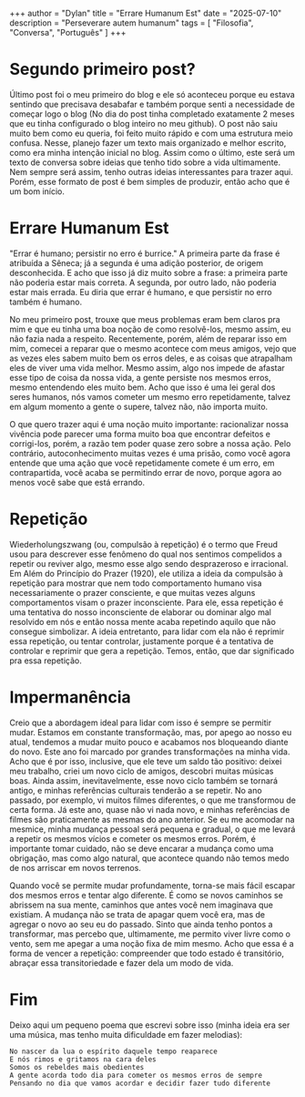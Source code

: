 +++
author = "Dylan"
title = "Errare Humanum Est"
date = "2025-07-10"
description = "Perseverare autem humanum"
tags = [
    "Filosofia", "Conversa", "Português"
]
+++

# Segundo primeiro post?

Último post foi o meu primeiro do blog e ele só aconteceu porque eu estava sentindo que precisava desabafar e também porque senti a necessidade de começar logo o blog 
(No dia do post tinha completado exatamente 2 meses que eu tinha configurado o blog inteiro no meu github).
O post não saiu muito bem como eu queria, foi feito muito rápido e com uma estrutura meio confusa. Nesse, planejo fazer um texto mais organizado e melhor escrito, como
era minha intenção inicial no blog.
Assim como o último, este será um texto de conversa sobre ideias que tenho tido sobre a vida ultimamente. Nem sempre será assim, tenho outras ideias interessantes para trazer aqui.
Porém, esse formato de post é bem simples de produzir, então acho que é um bom início.

# Errare Humanum Est

"Errar é humano; persistir no erro é burrice." A primeira parte da frase é atribuída a Sêneca; já a segunda é uma adição posterior, de origem desconhecida.
E acho que isso já diz muito sobre a frase: a primeira parte não poderia estar mais correta. A segunda, por outro lado, não poderia estar mais errada.
Eu diria que errar é humano, e que persistir no erro também é humano.

No meu primeiro post, trouxe que meus problemas eram bem claros pra mim e que eu tinha uma boa noção de como resolvê-los, mesmo assim, eu não fazia nada a respeito.
Recentemente, porém, além de reparar isso em mim, comecei a reparar que o mesmo acontece com meus amigos, vejo que as vezes eles sabem muito bem os erros deles, 
e as coisas que atrapalham eles de viver uma vida melhor. Mesmo assim, algo nos impede de afastar esse tipo de coisa da nossa vida,
a gente persiste nos mesmos erros, mesmo entendendo eles muito bem.
Acho que isso é uma lei geral dos seres humanos, nós vamos cometer um mesmo erro repetidamente, 
talvez em algum momento a gente o supere, talvez não, não importa muito.

O que quero trazer aqui é uma noção muito importante: racionalizar nossa vivência pode parecer uma forma muito boa que encontrar defeitos e corrigi-los, porém,
a razão tem poder quase zero sobre a nossa ação.
Pelo contrário, autoconhecimento muitas vezes é uma prisão, como você agora entende que uma ação que você repetidamente comete é um erro,
em contrapartida, você acaba se permitindo errar de novo, porque agora ao menos você sabe que está errando. 

# Repetição

Wiederholungszwang (ou, compulsão à repetição) é o termo que Freud usou para descrever esse fenômeno do qual nos sentimos compelidos a repetir ou reviver algo,
mesmo esse algo sendo desprazeroso e irracional. Em Além do Princípio do Prazer (1920), ele utiliza a ideia da compulsão à repetição
para mostrar que nem todo comportamento humano visa
necessariamente o prazer consciente, e que muitas vezes alguns comportamentos visam o prazer inconsciente. Para ele, essa repetição é uma tentativa do nosso
inconsciente de elaborar ou dominar algo mal resolvido em nós e então nossa mente acaba repetindo aquilo que não consegue simbolizar.
A ideia entretanto, para lidar com ela não é reprimir essa repetição, ou tentar controlar, justamente porque é a tentativa de controlar e reprimir que gera a
repetição. Temos, então, que dar significado pra essa repetição.

# Impermanência

Creio que a abordagem ideal para lidar com isso é sempre se permitir mudar.
Estamos em constante transformação, mas, por apego ao nosso eu atual, 
tendemos a mudar muito pouco e acabamos nos bloqueando diante do novo.
Este ano foi marcado por grandes transformações na minha vida.
Acho que é por isso, inclusive, que ele teve um saldo tão positivo: deixei meu trabalho, criei um novo ciclo de amigos, descobri muitas músicas boas.
Ainda assim, inevitavelmente, esse novo ciclo também se tornará antigo, e minhas referências culturais tenderão a se repetir.
No ano passado, por exemplo, vi muitos filmes diferentes, o que me transformou de certa forma.
Já este ano, quase não vi nada novo, e minhas referências de filmes são praticamente as mesmas do ano anterior.
Se eu me acomodar na mesmice, minha mudança pessoal será pequena e gradual, o que me levará a repetir os mesmos vícios e cometer os mesmos erros.
Porém, é importante tomar cuidado, não se deve encarar a mudança como uma obrigação,
mas como algo natural, que acontece quando não temos medo de nos arriscar em novos terrenos.

Quando você se permite mudar profundamente, torna-se mais fácil escapar dos mesmos erros e tentar algo diferente.
É como se novos caminhos se abrissem na sua mente, caminhos que antes você nem imaginava que existiam.
A mudança não se trata de apagar quem você era, mas de agregar o novo ao seu eu do passado.
Sinto que ainda tenho pontos a transformar, mas percebo que, ultimamente, me permito viver livre como o vento,
sem me apegar a uma noção fixa de mim mesmo.
Acho que essa é a forma de vencer a repetição: compreender que todo estado é transitório, abraçar essa transitoriedade e fazer dela um modo de vida.

# Fim
Deixo aqui um pequeno poema que escrevi sobre isso (minha ideia era ser uma música, mas tenho muita dificuldade em fazer melodias):

    No nascer da lua o espírito daquele tempo reaparece
    E nós rimos e gritamos na cara deles
    Somos os rebeldes mais obedientes
    A gente acorda todo dia para cometer os mesmos erros de sempre
    Pensando no dia que vamos acordar e decidir fazer tudo diferente

